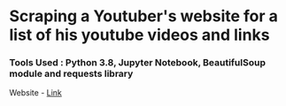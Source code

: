 # Scraping a Youtuber's website for a list of his youtube videos and links

### Tools Used : Python 3.8, Jupyter Notebook, BeautifulSoup module and requests library

Website - [Link]()
